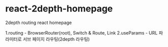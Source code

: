 # react-2depth-homepage
2depth routing react homepage   

1.routing - BrowserRouter(root), Switch & Route, Link
2.useParams - URL 파라미터로 서브 페이지 라우팅(2depth 라우팅)